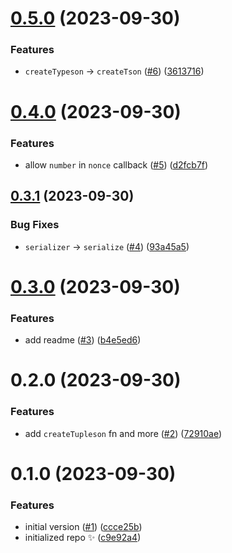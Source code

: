# [0.5.0](https://github.com/KATT/tupleson/compare/0.4.0...0.5.0) (2023-09-30)

### Features

- `createTypeson` -> `createTson` ([#6](https://github.com/KATT/tupleson/issues/6)) ([3613716](https://github.com/KATT/tupleson/commit/3613716eedb541c2592d14f76130a7295d340d5c))

# [0.4.0](https://github.com/KATT/tupleson/compare/0.3.1...0.4.0) (2023-09-30)

### Features

- allow `number` in `nonce` callback ([#5](https://github.com/KATT/tupleson/issues/5)) ([d2fcb7f](https://github.com/KATT/tupleson/commit/d2fcb7f5175705bf1ec01fc67b8ed2feacdcac7d))

## [0.3.1](https://github.com/KATT/tupleson/compare/0.3.0...0.3.1) (2023-09-30)

### Bug Fixes

- `serializer` -> `serialize` ([#4](https://github.com/KATT/tupleson/issues/4)) ([93a45a5](https://github.com/KATT/tupleson/commit/93a45a5e32ad1ebddba6283627551830c1e621ec))

# [0.3.0](https://github.com/KATT/tupleson/compare/0.2.0...0.3.0) (2023-09-30)

### Features

- add readme ([#3](https://github.com/KATT/tupleson/issues/3)) ([b4e5ed6](https://github.com/KATT/tupleson/commit/b4e5ed679df7b56f901da0b937d2ba44d60ae356))

# 0.2.0 (2023-09-30)

### Features

- add `createTupleson` fn and more ([#2](https://github.com/KATT/tupleson/issues/2)) ([72910ae](https://github.com/KATT/tupleson/commit/72910ae35c55581b860207e8e45ac098f5bef6ad))

# 0.1.0 (2023-09-30)

### Features

- initial version ([#1](https://github.com/KATT/tupleson/issues/1)) ([ccce25b](https://github.com/KATT/tupleson/commit/ccce25b6a039cf2e5c1a774c1ab022f0946ca8d5))
- initialized repo ✨ ([c9e92a4](https://github.com/KATT/tupleson/commit/c9e92a42c97a8bc1ee3a9214f65626425c8598e3))
